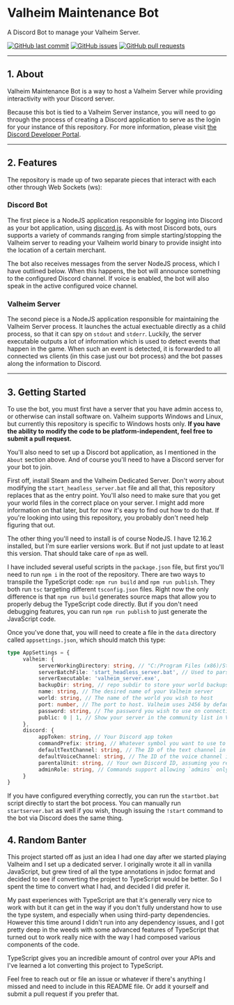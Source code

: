 # Valheim Maintenance Bot

A Discord Bot to manage your Valheim Server.

[![GitHub last commit](https://img.shields.io/github/last-commit/Matt23488/ValheimMaintenanceBot.svg?style=for-the-badge&logo=github&logoColor=white)](https://github.com/Matt23488/ValheimMaintenanceBot/commits/main)
[![GitHub issues](https://img.shields.io/github/issues/Matt23488/ValheimMaintenanceBot.svg?style=for-the-badge&logo=github&logoColor=white)](https://github.com/Matt23488/ValheimMaintenanceBot/issues)
[![GitHub pull requests](https://img.shields.io/github/issues-pr-raw/Matt23488/ValheimMaintenanceBot.svg?style=for-the-badge&logo=github&logoColor=white)](https://github.com/Matt23488/ValheimMaintenanceBot/pulls)

---

## 1. About

Valheim Maintenance Bot is a way to host a Valheim Server while providing interactivity with your Discord server.

Because this bot is tied to a Valheim Server instance, you will need to go through the process of creating a Discord application to serve as the login for your instance of this repository. For more information, please visit [the Discord Developer Portal](https://discord.com/developers/applications).

---

## 2. Features

The repository is made up of two separate pieces that interact with each other through Web Sockets (ws):

### Discord Bot

The first piece is a NodeJS application responsible for logging into Discord as your bot application, using [discord.js](https://npmjs.com/package/discord.js). As with most Discord bots, ours supports a variety of commands ranging from simple starting/stopping the Valheim server to reading your Valheim world binary to provide insight into the location of a certain merchant.

The bot also receives messages from the server NodeJS process, which I have outlined below. When this happens, the bot will announce something to the configured Discord channel. If voice is enabled, the bot will also speak in the active configured voice channel.

### Valheim Server

The second piece is a NodeJS application responsible for maintaining the Valheim Server process. It launches the actual exectuable directly as a child process, so that it can spy on `stdout` and `stderr`. Luckily, the server executable outputs a lot of information which is used to detect events that happen in the game. When such an event is detected, it is forwarded to all connected ws clients (in this case just our bot process) and the bot passes along the information to Discord.

---

## 3. Getting Started

To use the bot, you must first have a server that you have admin access to, or otherwise can install software on. Valheim supports Windows and Linux, but currently this repository is specific to Windows hosts only. **If you have the ability to modify the code to be platform-independent, feel free to submit a pull request.**

You'll also need to set up a Discord bot application, as I mentioned in the `About` section above. And of course you'll need to have a Discord server for your bot to join.

First off, install Steam and the Valheim Dedicated Server. Don't worry about modifying the `start_headless_server.bat` file and all that, this repository replaces that as the entry point. You'll also need to make sure that you get your world files in the correct place on your server. I might add more information on that later, but for now it's easy to find out how to do that. If you're looking into using this repository, you probably don't need help figuring that out.

The other thing you'll need to install is of course NodeJS. I have 12.16.2 installed, but I'm sure earlier versions work. But if not just update to at least this version. That should take care of `npm` as well.

I have included several useful scripts in the `package.json` file, but first you'll need to run `npm i` in the root of the repository. There are two ways to transpile the TypeScript code: `npm run build` and `npm run publish`. They both run `tsc` targeting different `tsconfig.json` files. Right now the only difference is that `npm run build` generates source maps that allow you to properly debug the TypeScript code directly. But if you don't need debugging features, you can run `npm run publish` to just generate the JavaScript code.

Once you've done that, you will need to create a file in the `data` directory called `appsettings.json`, which should match this type:

```ts
type AppSettings = {
     valheim: {
          serverWorkingDirectory: string, // "C:/Program Files (x86)/Steam/steamapps/common/Valheim dedicated server/" or equivalent
          serverBatchFile: 'start_headless_server.bat', // Used to parse out an environment variable that the executable expects
          serverExecutable: 'valheim_server.exe',
          backupDir: string, // repo subdir to store your world backups
          name: string, // The desired name of your Valheim server
          world: string, // The name of the world you wish to host
          port: number, // The port to host. Valheim uses 2456 by default.
          password: string, // The password you wish to use on connection.
          public: 0 | 1, // Show your server in the community list in Valheim or not
     },
     discord: {
          appToken: string, // Your Discord app token
          commandPrefix: string, // Whatever symbol you want to use to prefix commands. I use `!` personally.
          defaultTextChannel: string, // The ID of the text channel in Discord the bot will interact with.
          defaultVoiceChannel: string, // The ID of the voice channel in Discord the bot will interact with.
          parentalUnit: string, // Your own Discord ID, assuming you reading this will be using this code yourself.
          adminRole: string, // Commands support allowing `admins` only, this is the ID in Discord for your equivalent role you want to use
     }
}
```

If you have configured everything correctly, you can run the `startbot.bat` script directly to start the bot process. You can manually run `startserver.bat` as well if you wish, though issuing the `!start` command to the bot via Discord does the same thing.

## 4. Random Banter

This project started off as just an idea I had one day after we started playing Valheim and I set up a dedicated server. I originally wrote it all in vanilla JavaScript, but grew tired of all the type annotations in jsdoc format and decided to see if converting the project to TypeScript would be better. So I spent the time to convert what I had, and decided I did prefer it.

My past experiences with TypeScript are that it's generally very nice to work with but it can get in the way if you don't fully understand how to use the type system, and especially when using third-party dependencies. However this time around I didn't run into any dependency issues, and I got pretty deep in the weeds with some advanced features of TypeScript that turned out to work really nice with the way I had composed various components of the code.

TypeScript gives you an incredible amount of control over your APIs and I've learned a lot converting this project to TypeScript.

Feel free to reach out or file an issue or whatever if there's anything I missed and need to include in this README file. Or add it yourself and submit a pull request if you prefer that.